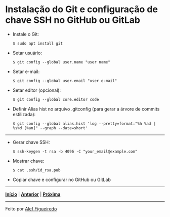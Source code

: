 # Instalação do Git e configuração de chave SSH no GitHub ou GitLab

- Instale o Git:
  ```
  $ sudo apt install git
  ```

- Setar usuário:
  ```
  $ git config --global user.name "user name"
  ```

- Setar e-mail:
  ```
  $ git config --global user.email "user e-mail"
  ```

- Setar editor (opcional):
  ```
  $ git config --global core.editor code
  ```

- Definir Alias hist no arquivo .gitconfig (para gerar a árvore de commits estilizada):
  ```
  $ git config --global alias.hist 'log --pretty=format:"%h %ad | %s%d [%an]" --graph --date=short'
  ```

---
- Gerar chave SSH:
  ```
  $ ssh-keygen -t rsa -b 4096 -C "your_email@example.com"
  ```

- Mostrar chave:
  ```
  $ cat .ssh/id_rsa.pub
  ```

- Copiar chave e configurar no GitHub ou GitLab

---

[**Início**](https://github.com/matheusF23/configurations#configura%C3%A7%C3%B5es-p%C3%B3s-instala%C3%A7%C3%A3o-ubuntu) | [**Anterior**](https://github.com/matheusF23/configurations/blob/master/configsBasicas.md) | [**Próxima**]()

---

Feito por [Alef Figueiredo](https://github.com/figueiredo-alef)
